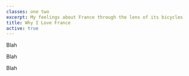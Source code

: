 ```yaml
---
classes: one two
excerpt: My feelings about France through the lens of its bicycles
title: Why I Love France
active: true
---
```

Blah

Blah

Blah